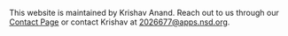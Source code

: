 This website is maintained by Krishav Anand. Reach out to us through our [Contact Page](contact.html) or contact Krishav at 2026677@apps.nsd.org.
